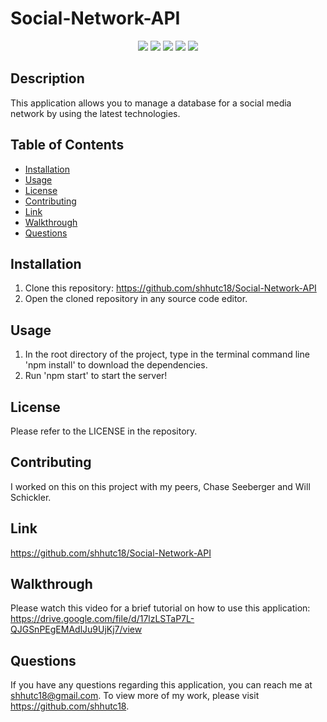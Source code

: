 # Social-Network-API

<p align="center">
    <img src="https://img.shields.io/badge/Javascript-yellow" />
    <img src="https://img.shields.io/badge/-Express.js-green" />
    <img src="https://img.shields.io/badge/-MONGODB-pink" />
    <img src="https://img.shields.io/badge/-NOSQL-blue" >
    <img src="https://img.shields.io/badge/-ScreenCastify-lightgrey" />
</p>

## Description

This application allows you to manage a database for a social media network by using the latest technologies.

## Table of Contents

- [Installation](#installation)
- [Usage](#usage)
- [License](#license)
- [Contributing](#contributing)
- [Link](#link)
- [Walkthrough](#walkthrough)
- [Questions](#questions)

## Installation

1. Clone this repository: https://github.com/shhutc18/Social-Network-API
2. Open the cloned repository in any source code editor.

## Usage

1. In the root directory of the project, type in the terminal command line 'npm install' to download the dependencies.
2. Run 'npm start' to start the server!

## License

Please refer to the LICENSE in the repository.

## Contributing

I worked on this on this project with my peers, Chase Seeberger and Will Schickler.

## Link

https://github.com/shhutc18/Social-Network-API

## Walkthrough

Please watch this video for a brief tutorial on how to use this application: https://drive.google.com/file/d/17lzLSTaP7L-QJGSnPEgEMAdlJu9UjKj7/view

## Questions

If you have any questions regarding this application, you can reach me at shhutc18@gmail.com. To view more of my work, please visit https://github.com/shhutc18.